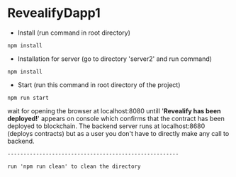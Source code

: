 # RevealifyDapp1
 - Install (run command in root directory)
 ```
 npm install
 ```
 - Installation for server (go to directory 'server2' and run command)
 ```
 npm install
 ```
 - Start (run this command in root directory of the project)
```
npm run start
```
wait for opening the browser at localhost:8080 untill '******Revealify has been deployed!******' appears on console which confirms that the contract has been deployed to blockchain. The backend server runs at localhost:8680 (deploys contracts) but as a user you don't have to directly make any call to backend.

    
    
    
    ------------------------------------------------------
    
    run 'npm run clean' to clean the directory

